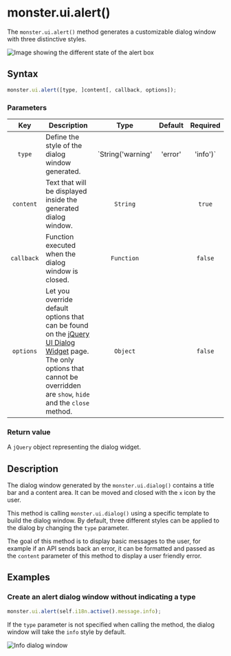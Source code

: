 # monster.ui.alert()

The `monster.ui.alert()` method generates a customizable dialog window with three distinctive styles.

![Image showing the different state of the alert box](http://i.imgur.com/gCwHP0M.png)

## Syntax
```javascript
monster.ui.alert([type, ]content[, callback, options]);
```

### Parameters
Key | Description | Type | Default | Required
:-: | --- | :-: | :-: | :-:
`type` | Define the style of the dialog window generated. | `String('warning' | 'error' | 'info')` | `info` | `false`
`content` | Text that will be displayed inside the generated dialog window. | `String` | | `true`
`callback` | Function executed when the dialog window is closed. | `Function` | | `false`
`options` | Let you override default options that can be found on the [jQuery UI Dialog Widget][dialog_widget] page. The only options that cannot be overridden are `show`, `hide` and the `close` method. | `Object` | | `false`

### Return value
A `jQuery` object representing the dialog widget.

## Description
The dialog window generated by the `monster.ui.dialog()` contains a title bar and a content area. It can be moved and closed with the `x` icon by the user.

This method is calling `monster.ui.dialog()` using a specific template to build the dialog window. By default, three different styles can be applied to the dialog by changing the `type` parameter.

The goal of this method is to display basic messages to the user, for example if an API sends back an error, it can be formatted and passed as the `content` parameter of this method to display a user friendly error.

## Examples
### Create an alert dialog window without indicating a type
```javascript
monster.ui.alert(self.i18n.active().message.info);
```

If the `type` parameter is not specified when calling the method, the dialog window will take the `info` style by default.

![Info dialog window](http://i.imgur.com/mFmjJv7.png)

[monster]: ../../monster.md
[ui]: ../ui.md

[string_literal]: https://developer.mozilla.org/en-US/docs/Web/JavaScript/Guide/Values,_variables,_and_literals#String_literals
[object_literal]: https://developer.mozilla.org/en-US/docs/Web/JavaScript/Guide/Values,_variables,_and_literals#Object_literals
[function]: https://developer.mozilla.org/en-US/docs/Web/JavaScript/Reference/Functions
[dialog_widget]: http://api.jqueryui.com/dialog/#options
[jquery]: http://api.jquery.com/Types/#jQuery
